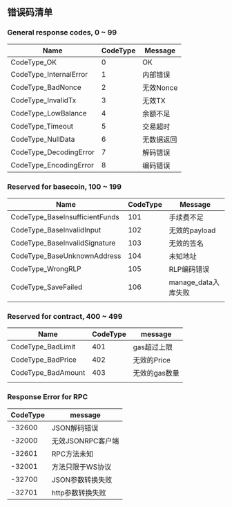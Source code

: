 ## 错误码清单

### General response codes, 0 ~ 99

| Name                   | CodeType | Message    |
| ---------------------- | -------- | ---------- |
| CodeType_OK            | 0        | OK         |
| CodeType_InternalError | 1        | 内部错误   |
| CodeType_BadNonce      | 2        | 无效Nonce  |
| CodeType_InvalidTx     | 3        | 无效TX     |
| CodeType_LowBalance    | 4        | 余额不足   |
| CodeType_Timeout       | 5        | 交易超时   |
| CodeType_NullData      | 6        | 无数据返回 |
| CodeType_DecodingError | 7        | 解码错误   |
| CodeType_EncodingError | 8        | 编码错误   |

### Reserved for basecoin, 100 ~ 199

| Name                           | CodeType | Message             |
| ------------------------------ | -------- | ------------------- |
| CodeType_BaseInsufficientFunds | 101      | 手续费不足          |
| CodeType_BaseInvalidInput      | 102      | 无效的payload       |
| CodeType_BaseInvalidSignature  | 103      | 无效的签名          |
| CodeType_BaseUnknownAddress    | 104      | 未知地址            |
| CodeType_WrongRLP              | 105      | RLP编码错误         |
| CodeType_SaveFailed            | 106      | manage_data入库失败 |
|                                |          |                     |

### Reserved for contract, 400 ~ 499

| Name               | CodeType | message       |
| ------------------ | -------- | ------------- |
| CodeType_BadLimit  | 401      | gas超过上限   |
| CodeType_BadPrice  | 402      | 无效的Price   |
| CodeType_BadAmount | 403      | 无效的gas数量 |
|                    |          |               |

### Response Error for RPC 

| CodeType | message           |
| -------- | ----------------- |
| -32600   | JSON解码错误      |
| -32000   | 无效JSONRPC客户端 |
| -32601   | RPC方法未知       |
| -32001   | 方法只限于WS协议  |
| -32700   | JSON参数转换失败  |
| -32701   | http参数转换失败  |

